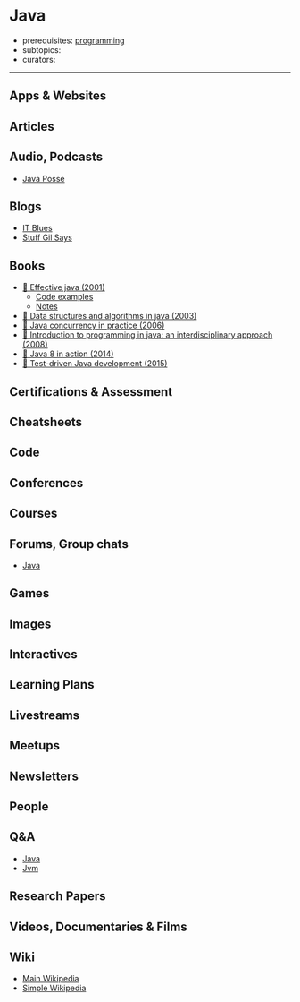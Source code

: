 # Java

- prerequisites: [programming](programming.md)
- subtopics:
- curators:

------

## Apps & Websites

## Articles

## Audio, Podcasts

- [Java Posse](http://javaposse.com/)

## Blogs

- [IT Blues](http://itblues.pl)
- [Stuff Gil Says](http://stuff-gil-says.blogspot.nl/)

## Books

- [📕 Effective java (2001)](http://www.goodreads.com/book/show/105099.Effective_Java_Programming_Language_Guide)
  - [Code examples](https://github.com/marhan/effective-java-examples)
  - [Notes](https://github.com/jwongo/effectivejava)
- [📖 Data structures and algorithms in java (2003)](http://coltech.vnu.edu.vn/~sonpb/DSA/Data%20Structures%20and%20Algorithms%20in%20Java,%206th%20Edition,%202014.pdf)
- [📕 Java concurrency in practice (2006)](http://jcip.net/)
- [📖 Introduction to programming in java: an interdisciplinary approach (2008)](http://introcs.cs.princeton.edu/java/home/chapter1.pdf)
- [📕 Java 8 in action (2014)](http://www.goodreads.com/book/show/20534354-java-8-in-action)
- [📕 Test-driven Java development (2015)](http://www.goodreads.com/book/show/26333479-test-driven-java-development)


## Certifications & Assessment

## Cheatsheets

## Code

## Conferences

## Courses

## Forums, Group chats

- [Java](https://www.reddit.com/r/java/)

## Games

## Images

## Interactives

## Learning Plans

## Livestreams

## Meetups

## Newsletters

## People

## Q&A

- [Java](https://www.quora.com/topic/Java-programming-language)
- [Jvm](https://www.quora.com/topic/Java-Virtual-Machine-JVM)

## Research Papers

## Videos, Documentaries & Films

## Wiki
- [Main Wikipedia](https://en.wikipedia.org/wiki/Java_(programming_language))
- [Simple Wikipedia](https://en.wikipedia.org/wiki/Java_(programming_language))
